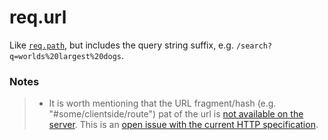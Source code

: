 # req.url

<!--
The querystring parser in Express/Connect removes the query string from the standard `req.url` in Node, so in Sails/Express/Koa/Connect, `req.url` is effectively a synonym for `req.path`.  Please see `req.path` for example usage.
-->

Like [`req.path`](), but includes the query string suffix, e.g. `/search?q=worlds%20largest%20dogs`.


### Notes
> + It is worth mentioning that the URL fragment/hash (e.g. "#some/clientside/route") pat of the url is [not available on the server](https://github.com/strongloop/express/issues/1083#issuecomment-5179035). This is an [open issue with the current HTTP specification](http://stackoverflow.com/a/2305927/486547).




<docmeta name="uniqueID" value="requrl810500">
<docmeta name="displayName" value="req.url">


